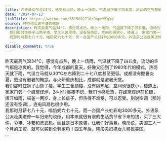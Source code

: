 ```yaml
---
title: 昨天最高气温34°C，感觉有点热，晚上一场雨，气温就下降了四五度，流动的空气都是凉爽的。我觉得，今年成都的夏天，好像又回到了1980年代的模式，热两天就下雨...
date: '2024-07-13'
linkTitle: https://weibo.com/3515092710/OnpnWEgXg
source: 种豆得瓜谢不谦的微博
description: 昨天最高气温34°C，感觉有点热，晚上一场雨，气温就下降了四五度，流动的空气都是凉爽的。我觉得，今年成都的夏天，好像又回到了1980年代的模式，热两天就下雨，气温立马就从30°C左右降到二十七八度甚至更低。成都没有酷暑炎夏，更没有避暑的概念。与火炉重庆相比，成都就是避暑天堂。<br>
  我们那时住狮子山筒子楼，学生三舍顶楼，没有隔热层，空间也很狭小，楼道上，家家门旁一个蜂窝煤炉，24小时昼夜不熄。我们也感觉热，在蜂窝煤炉前忙碌，挥汗如雨，喵爸一两岁，身上长痱子，但热得不难受，可以忍受。别说空调（那时还没有空调），连电风扇也很少用。<br>
  我那时月薪七八十元，喵奶奶六七十元，而一台国产长虹彩电3000多元。外语系公派赴美进修一年归来的晓彤，用本来就很有限的生活费节省下来的钱，买了三大件，彩电、冰箱和洗衣机。而且是日本原装，让我们好羡慕。晓彤说，美国工人一个月的工资，就可以买到全套家电！四五年后，晓彤夫妇携女儿移民美国。<br>
  ...
disable_comments: true
---
```

昨天最高气温34°C，感觉有点热，晚上一场雨，气温就下降了四五度，流动的空气都是凉爽的。我觉得，今年成都的夏天，好像又回到了1980年代的模式，热两天就下雨，气温立马就从30°C左右降到二十七八度甚至更低。成都没有酷暑炎夏，更没有避暑的概念。与火炉重庆相比，成都就是避暑天堂。<br> 我们那时住狮子山筒子楼，学生三舍顶楼，没有隔热层，空间也很狭小，楼道上，家家门旁一个蜂窝煤炉，24小时昼夜不熄。我们也感觉热，在蜂窝煤炉前忙碌，挥汗如雨，喵爸一两岁，身上长痱子，但热得不难受，可以忍受。别说空调（那时还没有空调），连电风扇也很少用。<br> 我那时月薪七八十元，喵奶奶六七十元，而一台国产长虹彩电3000多元。外语系公派赴美进修一年归来的晓彤，用本来就很有限的生活费节省下来的钱，买了三大件，彩电、冰箱和洗衣机。而且是日本原装，让我们好羡慕。晓彤说，美国工人一个月的工资，就可以买到全套家电！四五年后，晓彤夫妇携女儿移民美国。<br> ...